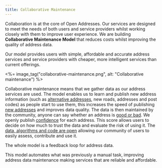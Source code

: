 ```yaml
---
title: Collaborative Maintenance
---
```


Collaboration is at the core of Open Addresses. Our services are designed to meet the needs of both users and service providers whilst working closely with them to improve user experience. We are building **Collaborative Maintenance Model** that reduces costs whilst improving the quality of address data.

Our model provides users with simple, affordable and accurate address services and service providers with cheaper, more intelligent services than current offerings.

<%= image_tag("collaborative-maintenance.png", alt: "Collaborative maintenance") %>

Collaborative maintenance means that we gather data as our address services are used. The model enables us to learn and publish new address information (such as [alternative addresses](/blog/2015/04/28/better-addresses-3), new roads, addresses and post codes) as people start to use them, this increases the speed of publishing [new addresses](/blog/2015/03/31/better-addresses-new-addresses) and improves data quality. The data is then maintained by the community, anyone can say whether an address is [good or bad](/developers/validation). We openly publish [confidence](/developers/confidence) for each address. This score allows users to decide on how much to trust the data and evaluate the risk of using it. The [data, algorithms and code are open](https://github.com/OpenAddressesUK) allowing our community of users to easily assess, contribute and use it.

The whole model is a feedback loop for address data.

This model automates what was previously a manual task, improving address data maintenance making services that are reliable and affordable.
